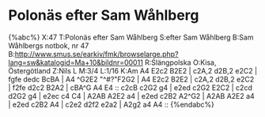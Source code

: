 # Polonäs efter Sam Wåhlberg

{%abc%}
X:47
T:Polonäs efter Sam Wåhlberg
S:efter Sam Wåhlberg
B:Sam Wåhlbergs notbok, nr 47
B:http://www.smus.se/earkiv/fmk/browselarge.php?lang=sw&katalogid=Ma+10&bildnr=00011
R:Slängpolska
O:Kisa, Östergötland
Z:Nils L
M:3/4
L:1/16
K:Am
A4 E2c2 B2E2 | c2A,2 d2B,2 e2C2 | fgfe dedc BcBA | A4 ^G2E2 "^\#?"F2G2 |
A4 E2c2 B2E2 | c2A,2 d2B,2 e2C2 | f2fe d2c2 B2A2 | cBA^G A4 E4 ::
c2cB c2G2 g4 | e2ed c2G2 E2C2 | c2cd d2G2 g4 | e2ec c4 C4 |
A2AB A2E2 a4 | e2ed c2B2 A2^G2 | A2AB A2E2 a4 | e2ed c2B2 A4 |
c2e2 d2f2 e2a2 | A2g2 a4 A4 ::
{%endabc%}

